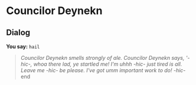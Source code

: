 # Councilor Deynekn
## Dialog

**You say:** `hail`



>*Councilor Deynekn smells strongly of ale. Councilor Deynekn says, '-hic-, whoa there lad, ye startled me! I'm uhhh -hic- just tired is all. Leave me -hic- be please. I've got umm important work to do! -hic-*
end
